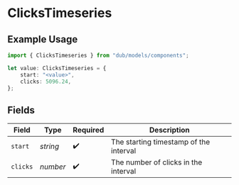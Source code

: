 # ClicksTimeseries

## Example Usage

```typescript
import { ClicksTimeseries } from "dub/models/components";

let value: ClicksTimeseries = {
    start: "<value>",
    clicks: 5096.24,
};
```

## Fields

| Field                                  | Type                                   | Required                               | Description                            |
| -------------------------------------- | -------------------------------------- | -------------------------------------- | -------------------------------------- |
| `start`                                | *string*                               | :heavy_check_mark:                     | The starting timestamp of the interval |
| `clicks`                               | *number*                               | :heavy_check_mark:                     | The number of clicks in the interval   |